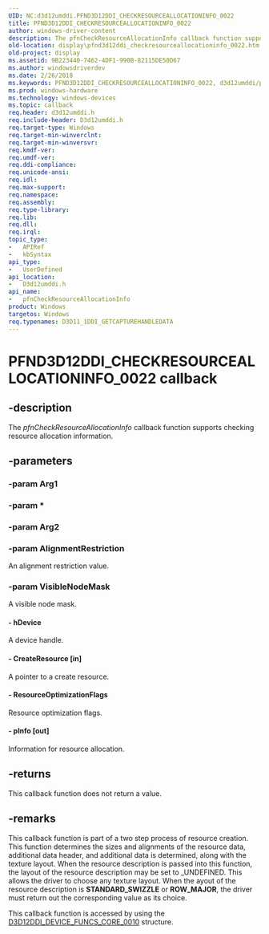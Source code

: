 ```yaml
---
UID: NC:d3d12umddi.PFND3D12DDI_CHECKRESOURCEALLOCATIONINFO_0022
title: PFND3D12DDI_CHECKRESOURCEALLOCATIONINFO_0022
author: windows-driver-content
description: The pfnCheckResourceAllocationInfo callback function supports checking resource allocation information.
old-location: display\pfnd3d12ddi_checkresourceallocationinfo_0022.htm
old-project: display
ms.assetid: 9B223440-7462-4DF1-990B-82115DE50D67
ms.author: windowsdriverdev
ms.date: 2/26/2018
ms.keywords: PFND3D12DDI_CHECKRESOURCEALLOCATIONINFO_0022, d3d12umddi/pfnCheckResourceAllocationInfo, display.pfnd3d12ddi_checkresourceallocationinfo_0022, pfnCheckResourceAllocationInfo, pfnCheckResourceAllocationInfo callback function [Display Devices]
ms.prod: windows-hardware
ms.technology: windows-devices
ms.topic: callback
req.header: d3d12umddi.h
req.include-header: D3d12umddi.h
req.target-type: Windows
req.target-min-winverclnt: 
req.target-min-winversvr: 
req.kmdf-ver: 
req.umdf-ver: 
req.ddi-compliance: 
req.unicode-ansi: 
req.idl: 
req.max-support: 
req.namespace: 
req.assembly: 
req.type-library: 
req.lib: 
req.dll: 
req.irql: 
topic_type:
-	APIRef
-	kbSyntax
api_type:
-	UserDefined
api_location:
-	D3d12umddi.h
api_name:
-	pfnCheckResourceAllocationInfo
product: Windows
targetos: Windows
req.typenames: D3D11_1DDI_GETCAPTUREHANDLEDATA
---
```


# PFND3D12DDI_CHECKRESOURCEALLOCATIONINFO_0022 callback


## -description


The <i>pfnCheckResourceAllocationInfo</i> callback function supports checking resource allocation information.


## -parameters




### -param Arg1


### -param *








### -param Arg2


### -param AlignmentRestriction

An alignment restriction value.


### -param VisibleNodeMask

A visible node mask.


#### - hDevice

A device handle. 


#### - CreateResource [in]

A pointer to a create resource.


#### - ResourceOptimizationFlags

Resource optimization flags.


#### - pInfo [out]

Information for resource allocation.


## -returns



This callback function does not return a value.




## -remarks



This callback function is part of a two step process of resource creation. This function determines the sizes and alignments of the resource data, additional data header, and additional data is determined, along with the texture layout. When the resource description is passed into this function, the layout of the resource description may be set to _UNDEFINED. This allows the driver to choose any texture layout. When the ayout of the resource description is <b>STANDARD_SWIZZLE</b> or <b>ROW_MAJOR</b>, the driver must return out the corresponding value as its choice.

This callback function is accessed by using the <a href="https://msdn.microsoft.com/87B4873E-DD44-47E9-8E6A-5BA91218188F">D3D12DDI_DEVICE_FUNCS_CORE_0010</a> structure.



